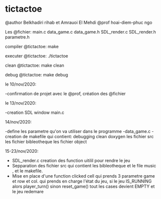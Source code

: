 # tictactoe

@author Belkhadiri rihab et Amrauoi El Mehdi
@prof hoai-diem-phuc ngo

Les @fichier:
main.c
data_game.c
data_game.h
SDL_render.c
SDL_render.h
parametre.h


compiler @tictactoe:
  make

executer @tictactoe:
  ./tictactoe

clean @tictactoe:
  make clean

debug @tictactoe:
  make debug


le 10/nov/2020:

-confirmation de projet avec le @prof, création des @fichier

le 13/nov/2020:

-creation SDL window main.c

14/nov/2020:

-define les parametre qu'on va utiliser dans le programme
-data_game.c
-creation de makefile
  qui contient:
    debugging
    clean
    doxygen
    les fichier src
    les fichier bibleotheque
    les fichier object


15-23/nov/2020:

- SDL_render.c creation des function uitilil pour rendre le jeu
- Sepparation des fichier src qui contient les bibleotheque et le file music , et le makefile.
- Mise en place d'une function clicked cell qui prends 3 parametre game et row et col. qui prends en charge l'état du jeu, si le jeu IS_RUNNING alors player_turn() sinon reset_game() tout les cases devient EMPTY et le jeu redemare  
